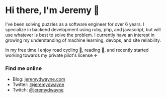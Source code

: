 # Hi there, I'm Jeremy 👋

I’ve been solving puzzles as a software engineer for over 6 years. I specialize in backend development using ruby, php, and javascript, but will use whatever is best to solve the problem. I currently have an interest in growing my understanding of machine learning, devops, and site reliability. 

In my free time I enjoy road cycling 🚴, reading 📖, and recently started working towards my private pilot's license ✈

### Find me online
- Blog: [jeremydwayne.com](https://www.jeremydwayne.com/)
- Twitter: [@jeremydwayne](https://www.twitter.com/jeremydwayne)
- Twitch: [@jeremydwayne](https://www.twitch.com/jeremydwayne)

<!--
**JeremyDwayne/JeremyDwayne** is a ✨ _special_ ✨ repository because its `README.md` (this file) appears on your GitHub profile.

Here are some ideas to get you started:

- 🔭 I’m currently working on ...
- 🌱 I’m currently learning ...
- 👯 I’m looking to collaborate on ...
- 🤔 I’m looking for help with ...
- 💬 Ask me about ...
- 📫 How to reach me: ...
- 😄 Pronouns: ...
- ⚡ Fun fact: ...
-->
